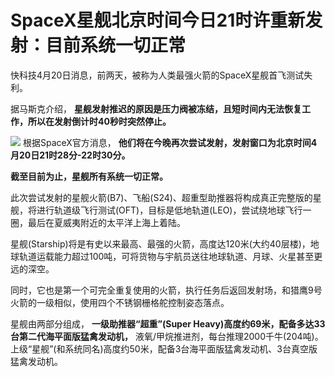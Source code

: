 # SpaceX星舰北京时间今日21时许重新发射：目前系统一切正常

快科技4月20日消息，前两天，被称为人类最强火箭的SpaceX星舰首飞测试失利。

据马斯克介绍， **星舰发射推迟的原因是压力阀被冻结，且短时间内无法恢复工作，所以在发射倒计时40秒时突然停止。**

![](https://inews.gtimg.com/om_bt/OvdO7QJhKwehiFyjDe_zlHz2Ouwsn5G1pBUHu8LbM410QAA/1000)
根据SpaceX官方消息， **他们将在今晚再次尝试发射，发射窗口为北京时间4月20日21时28分-22时30分。**

**截至目前为止，星舰所有系统一切正常。**

此次尝试发射的星舰火箭(B7)、飞船(S24)、超重型助推器将构成真正完整版的星舰，将进行轨道级飞行测试(OFT)，目标是低地轨道(LEO)，尝试绕地球飞行一圈，最后在夏威夷附近的太平洋上海上着陆。

星舰(Starship)将是有史以来最高、最强的火箭，高度达120米(大约40层楼)，地球轨道运载能力超过100吨，可将货物与宇航员送往地球轨道、月球、火星甚至更远的深空。

同时，它也是第一个可完全重复使用的火箭，执行任务后返回发射场，和猎鹰9号火箭的一级相似，使用四个不锈钢栅格舵控制姿态落点。

星舰由两部分组成， **一级助推器“超重”(Super Heavy)高度约69米，配备多达33台第二代海平面版猛禽发动机，**
液氧/甲烷推进剂，每台推理2000千牛(204吨)。上级“星舰”(和系统同名)高度约50米，配备3台海平面版猛禽发动机、3台真空版猛禽发动机。

